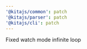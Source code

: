 ```yaml
---
'@kitajs/common': patch
'@kitajs/parser': patch
'@kitajs/cli': patch
---
```


Fixed watch mode infinite loop
